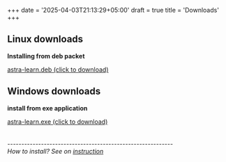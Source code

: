 +++
date = '2025-04-03T21:13:29+05:00'
draft = true
title = 'Downloads'
+++
<br>

## Linux downloads  

**Installing from deb packet**  

[astra-learn.deb (click to download)](https://www.google.com/url?sa=i&url=https://pikabu.ru/story/windows_vs_linux_9008606&psig=AOvVaw17ktywBzO-eeXilm0tgmz9&ust=1743783400901000&source=images&cd=vfe&opi=89978449&ved=0CBEQjRxqFwoTCKiq68OhvIwDFQAAAAAdAAAAABAI)
## Windows downloads  

**install from exe application**  

[astra-learn.exe (click to download)](https://www.google.com/url?sa=i&url=https://pikabu.ru/story/windows_vs_linux_9008606&psig=AOvVaw17ktywBzO-eeXilm0tgmz9&ust=1743783400901000&source=images&cd=vfe&opi=89978449&ved=0CBEQjRxqFwoTCKiq68OhvIwDFQAAAAAdAAAAABAI) <br> <br> <br>  ----------------------------------------------------------- <br> *How to install? See on [instruction](http://localhost:1313/posts/how-to-download/)* 

